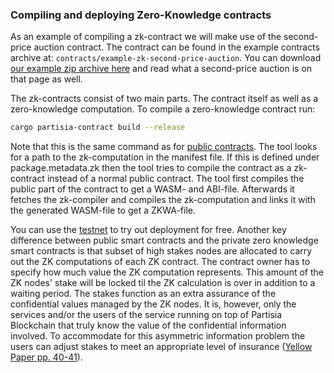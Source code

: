 ### Compiling and deploying Zero-Knowledge contracts

As an example of compiling a zk-contract we will make use of the second-price auction contract. The
contract can be found in the example contracts archive at: `contracts/example-zk-second-price-auction`. You can download [our example zip archive here](combi-innovation.md) and read what a second-price auction is on that page as well.

The zk-contracts consist of two main parts. The contract itself as well as a zero-knowledge computation.
To compile a zero-knowledge contract run:
```bash
cargo partisia-contract build --release
```

Note that this is the same command as for [public contracts](contract-compilation.md). The tool
looks for a path to the zk-computation in the manifest file. If this is defined under package.metadata.zk 
then the tool tries to compile the contract as a zk-contract instead of a normal public contract.
The tool first compiles the public part of the contract to get a WASM- and ABI-file. Afterwards it fetches
the zk-compiler and compiles the zk-computation and links it with the generated WASM-file to get a
ZKWA-file.

You can use the [testnet](testnet.md) to try out deployment for free.
Another key difference between public smart contracts and the private zero knowledge smart contracts is that subset 
of high stakes nodes are allocated to carry out the ZK computations of each ZK contract. 
The contract owner has to specify how much value the ZK computation represents. This amount of the ZK nodes' stake 
will be locked til the ZK calculation is over in addition to a waiting period. The stakes function as an extra assurance 
of the confidential values managed by the
ZK nodes. It is, however, only the services and/or the users of the service running on top of Partisia Blockchain that 
truly know the value of the confidential information involved. To accommodate for this asymmetric information problem the users can
adjust stakes to meet an appropriate level of insurance ([Yellow Paper pp. 40-41](https://drive.google.com/file/d/1OX7ljrLY4IgEA1O3t3fKNH1qSO60_Qbw/view)).   
